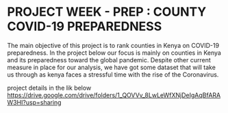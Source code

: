 # PROJECT WEEK - PREP : COUNTY COVID-19 PREPAREDNESS
The main objective of this project is to rank counties in Kenya on COVID-19 preparedness.
In the project below our focus is mainly  on counties  in Kenya and its preparedness toward the global pandemic.  Despite other current measure in place for our analysis, we have got some dataset that will take us through as kenya  faces a stressful time with the rise of the Coronavirus.



project details in the lik below
https://drive.google.com/drive/folders/1_QOVVv_8LwLeWfXNjDeIgAqBfARAW3HI?usp=sharing
